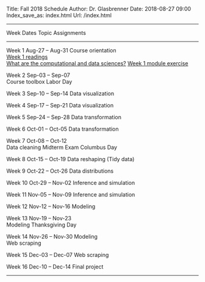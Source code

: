 Title: Fall 2018 Schedule
Author: Dr. Glasbrenner
Date: 2018-08-27 09:00
Index_save_as: index.html
Url: /index.html

------------------------------------------------------------------------------------------------------------------------------------------------------------------------------
Week             Dates                Topic                                                                             Assignments
---------------- -------------------- --------------------------------------------------------------------------------- ------------------------------------------------
Week 1           Aug-27 – Aug-31      Course orientation<br>                                                            [Week 1 readings]<br>
                                      [What are the computational and data sciences?]                                   [Week 1 module exercise]

Week 2           Sep-03 – Sep-07<br>  Course toolbox
                 Labor Day

Week 3           Sep-10 – Sep-14      Data visualization

Week 4           Sep-17 – Sep-21      Data visualization

Week 5           Sep-24 – Sep-28      Data transformation

Week 6           Oct-01 – Oct-05      Data transformation

Week 7           Oct-08 – Oct-12<br>  Data cleaning                                                                     Midterm Exam
                 Columbus Day

Week 8           Oct-15 – Oct-19      Data reshaping (Tidy data)

Week 9           Oct-22 – Oct-26      Data distributions

Week 10          Oct-29 – Nov-02      Inference and simulation

Week 11          Nov-05 – Nov-09      Inference and simulation

Week 12          Nov-12 – Nov-16      Modeling

Week 13          Nov-19 – Nov-23<br>  Modeling
                 Thanksgiving Day

Week 14          Nov-26 – Nov-30      Modeling<br>
                                      Web scraping

Week 15          Dec-03 – Dec-07      Web scraping

Week 16          Dec-10 – Dec-14                                                                                        Final project

----------------------------------------------------------------------------------------------------------------------------------------------------------------------------

[Week 1 readings]:                               /assignments/week-01-readings/
[Week 1 module exercise]:                        /assignments/can-twitter-predict-election-results-module-exercise/
[What are the computational and data sciences?]: /materials/week-01-slides/

